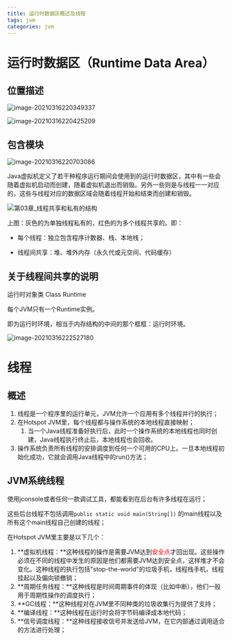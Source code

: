 ```yaml
---
title: 运行时数据区概述及线程
tags: jvm
categories: jvm
---
```


# 运行时数据区（Runtime Data Area）

## 位置描述

![image-20210316220349337](http://mkstatic.lianbian.net/image-20210316220349337.png)

![image-20210316220425209](http://mkstatic.lianbian.net/image-20210316220425209.png)

## 包含模块

![image-20210316220703086](http://mkstatic.lianbian.net/image-20210316220703086.png)



​	Java虚拟机定义了若干种程序运行期间会使用到的运行时数据区，其中有一些会随着虚拟机启动而创建，随着虚拟机退出而销毁。另外一些则是与线程一一对应的，这些与线程对应的数据区域会随着线程开始和结束而创建和销毁。

![第03章_线程共享和私有的结构](http://mkstatic.lianbian.net/%E7%AC%AC03%E7%AB%A0_%E7%BA%BF%E7%A8%8B%E5%85%B1%E4%BA%AB%E5%92%8C%E7%A7%81%E6%9C%89%E7%9A%84%E7%BB%93%E6%9E%84.jpg)

上图：灰色的为单独线程私有的，红色的为多个线程共享的。即：

- 每个线程：独立包含程序计数器、栈、本地栈；

- 线程间共享：堆、堆外内存（永久代或元空间、代码缓存）

  

## 关于线程间共享的说明

运行时对象类 Class Runtime

每个JVM只有一个Runtime实例。

即为运行时环境，相当于内存结构的中间的那个框框：运行时环境。

![image-20210316222527180](http://mkstatic.lianbian.net/image-20210316222527180.png)

# 线程

## 概述

1. 线程是一个程序里的运行单元，JVM允许一个应用有多个线程并行的执行；
2. 在Hotspot JVM里，每个线程都与操作系统的本地线程直接映射；
   1. 当一个Java线程准备好执行后，此时一个操作系统的本地线程也同时创建，Java线程执行终止后，本地线程也会回收。
3. 操作系统负责所有线程的安排调度到任何一个可用的CPU上。一旦本地线程初始化成功，它就会调用Java线程中的run()方法；

## JVM系统线程

使用jconsole或者任何一款调试工具，都能看到在后台有许多线程在运行；

这些后台线程不包括调用`public static void main(String[])` 的main线程以及所有这个main线程自己创建的线程；

在Hotspot JVM里主要是以下几个：

1. **虚拟机线程：**这种线程的操作是需要JVM达到<font style="color:red">安全点</font>才回出现。这些操作必须在不同的线程中发生的原因是他们都需要JVM达到安全点，这样堆才不会变化。这种线程的执行包括"stop-the-world"的垃圾手机，线程栈手机，线程挂起以及偏向锁撤销；
2. **周期任务线程：**这种线程是时间周期事件的体现（比如中断），他们一般用于周期性操作的调度执行；
3. **GC线程：**这种线程对在JVM里不同种类的垃圾收集行为提供了支持；
4. **编译线程：**这种线程在运行时会将字节码编译成本地代码；
5. **信号调度线程：**这种线程接收信号并发送给JVM，在它内部通过调用适合的方法进行处理；

